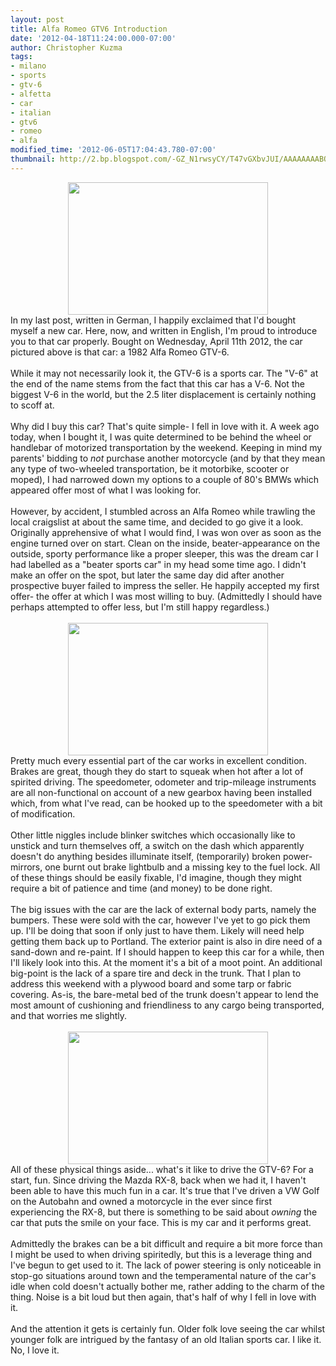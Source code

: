 ```yaml
---
layout: post
title: Alfa Romeo GTV6 Introduction
date: '2012-04-18T11:24:00.000-07:00'
author: Christopher Kuzma
tags:
- milano
- sports
- gtv-6
- alfetta
- car
- italian
- gtv6
- romeo
- alfa
modified_time: '2012-06-05T17:04:43.780-07:00'
thumbnail: http://2.bp.blogspot.com/-GZ_N1rwsyCY/T47vGXbvJUI/AAAAAAAABOM/s7WxGLKCq80/s72-c/DSC_0126.JPG
---
```


<div class="separator" style="clear: both; text-align: center;"><a href="http://2.bp.blogspot.com/-GZ_N1rwsyCY/T47vGXbvJUI/AAAAAAAABOM/s7WxGLKCq80/s1600/DSC_0126.JPG" imageanchor="1" style="margin-left: 1em; margin-right: 1em;"><img border="0" height="212" src="http://2.bp.blogspot.com/-GZ_N1rwsyCY/T47vGXbvJUI/AAAAAAAABOM/s7WxGLKCq80/s320/DSC_0126.JPG" width="320" /></a></div>In my last post, written in German, I happily exclaimed that I'd bought myself a new car. Here, now, and written in English, I'm proud to introduce you to that car properly. Bought on Wednesday, April 11th 2012, the car pictured above is that car: a 1982 Alfa Romeo GTV-6.<br /><br />While it may not necessarily look it, the GTV-6 is a sports car. The "V-6" at the end of the name stems from the fact that this car has a V-6. Not the biggest V-6 in the world, but the 2.5 liter displacement is certainly nothing to scoff at.<br /><br />Why did I buy this car? That's quite simple- I fell in love with it. A week ago today, when I bought it, I was quite determined to be behind the wheel or handlebar of motorized transportation by the weekend. Keeping in mind my parents' bidding to <i>not</i> purchase another motorcycle (and by that they mean any type of two-wheeled transportation, be it motorbike, scooter or moped), I had narrowed down my options to a couple of 80's BMWs which appeared offer most of what I was looking for.<br /><br />However, by accident, I stumbled across an Alfa Romeo while trawling the local craigslist at about the same time, and decided to go give it a look. Originally apprehensive of what I would find, I was won over as soon as the engine turned over on start. Clean on the inside, beater-appearance on the outside, sporty performance like a proper sleeper, this was the dream car I had labelled as a "beater sports car" in my head some time ago. I didn't make an offer on the spot, but later the same day did after another prospective buyer failed to impress the seller. He happily accepted my first offer- the offer at which I was most willing to buy. (Admittedly I should have perhaps attempted to offer less, but I'm still happy regardless.)<br /><br /><div class="separator" style="clear: both; text-align: center;"><a href="http://3.bp.blogspot.com/-t-9SmYa7XpA/T47zIvJLKoI/AAAAAAAABOU/JYIffUC2R_A/s1600/DSC_0122.JPG" imageanchor="1" style="margin-left: 1em; margin-right: 1em;"><img border="0" height="212" src="http://3.bp.blogspot.com/-t-9SmYa7XpA/T47zIvJLKoI/AAAAAAAABOU/JYIffUC2R_A/s320/DSC_0122.JPG" width="320" /></a></div>Pretty much every essential part of the car works in excellent condition. Brakes are great, though they do start to squeak when hot after a lot of spirited driving. The speedometer, odometer and trip-mileage instruments are all non-functional on account of a new gearbox having been installed which, from what I've read, can be hooked up to the speedometer with a bit of modification.<br /><br />Other little niggles include blinker switches which occasionally like to unstick and turn themselves off, a switch on the dash which apparently doesn't do anything besides illuminate itself, (temporarily) broken power-mirrors, one burnt out brake lightbulb and a missing key to the fuel lock. All of these things should be easily fixable, I'd imagine, though they might require a bit of patience and time (and money) to be done right.<br /><br />The big issues with the car are the lack of external body parts, namely the bumpers. These were sold with the car, however I've yet to go pick them up. I'll be doing that soon if only just to have them. Likely will need help getting them back up to Portland. The exterior paint is also in dire need of a sand-down and re-paint. If I should happen to keep this car for a while, then I'll likely look into this. At the moment it's a bit of a moot point. An additional big-point is the lack of a spare tire and deck in the trunk. That I plan to address this weekend with a plywood board and some tarp or fabric covering. As-is, the bare-metal bed of the trunk doesn't appear to lend the most amount of cushioning and friendliness to any cargo being transported, and that worries me slightly.<br /><br /><div class="separator" style="clear: both; text-align: center;"><a href="http://2.bp.blogspot.com/-wlSs86EmMuM/T48EANdlvgI/AAAAAAAABOc/AYl_DlxaFRc/s1600/DSC_0102.JPG" imageanchor="1" style="margin-left: 1em; margin-right: 1em;"><img border="0" height="212" src="http://2.bp.blogspot.com/-wlSs86EmMuM/T48EANdlvgI/AAAAAAAABOc/AYl_DlxaFRc/s320/DSC_0102.JPG" width="320" /></a></div>All of these physical things aside... what's it like to drive the GTV-6? For a start, fun. Since driving the Mazda RX-8, back when we had it, I haven't been able to have this much fun in a car. It's true that I've driven a VW Golf on the Autobahn and owned a motorcycle in the ever since first experiencing the RX-8, but there is something to be said about <i>owning</i> the car that puts the smile on your face. This is my car and it performs great.<br /><br />Admittedly the brakes can be a bit difficult and require a bit more force than I might be used to when driving spiritedly, but this is a leverage thing and I've begun to get used to it. The lack of power steering is only noticeable in stop-go situations around town and the temperamental nature of the car's idle when cold doesn't actually bother me, rather adding to the charm of the thing. Noise is a bit loud but then again, that's half of why I fell in love with it.<br /><br />And the attention it gets is certainly fun. Older folk love seeing the car whilst younger folk are intrigued by the fantasy of an old Italian sports car. I like it. No, I love it.
